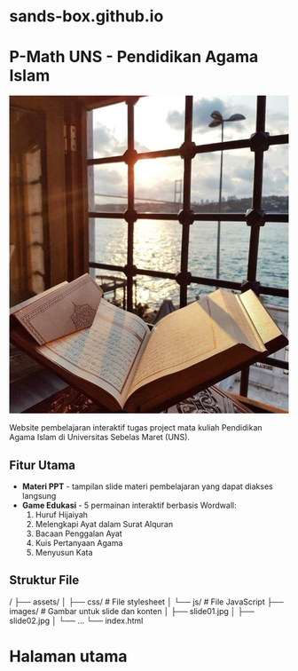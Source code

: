# sands-box.github.io
# P-Math UNS - Pendidikan Agama Islam

![Banner Preview](images/slide01.jpg)

Website pembelajaran interaktif tugas project mata kuliah Pendidikan Agama Islam di Universitas Sebelas Maret (UNS).

## Fitur Utama

- **Materi PPT** - tampilan slide materi pembelajaran yang dapat diakses langsung
- **Game Edukasi** - 5 permainan interaktif berbasis Wordwall:
  1. Huruf Hijaiyah
  2. Melengkapi Ayat dalam Surat Alquran
  3. Bacaan Penggalan Ayat
  4. Kuis Pertanyaan Agama
  5. Menyusun Kata

## Struktur File

/
├── assets/
│ ├── css/ # File stylesheet
│ └── js/ # File JavaScript
├── images/ # Gambar untuk slide dan konten
│ ├── slide01.jpg
│ ├── slide02.jpg
│ └── ...
└── index.html 

# Halaman utama